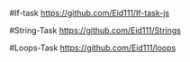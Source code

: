 #If-task
https://github.com/Eid111/If-task-js


#String-Task
https://github.com/Eid111/Strings



#Loops-Task
https://github.com/Eid111/loops
